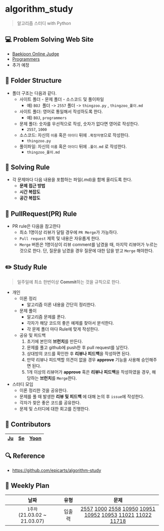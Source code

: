 # algorithm_study
> 알고리즘 스터디 with Python

## :computer: Problem Solving Web Site
* [Baekjoon Online Judge](https://www.acmicpc.net/)
* [Programmers](https://programmers.co.kr/learn/challenges)
* 추가 예정

## :open_file_folder: Folder Structure
* 폴더 구조는 다음과 같다. 
    * 사이트 폴더 - 문제 폴더 - 소스코드 및 풀이파일
        * 예) ```BOJ ```폴더 -> ```2557``` 폴더 -> ```thingzoo.py``` , ```thingzoo_풀이.md```
    * 사이트 폴더: 영어로 통일해서 작성하도록 한다.
        * 예) ```BOJ```, ```programmers```
    * 문제 폴더: 숫자를 우선적으로 작성, 숫자가 없다면 영어로 작성한다.
        * ```2557```, ```1000```
    * 소스코드: 자신의 ```이름``` 혹은 ```아이디``` 뒤에 ```.확장자명```으로 작성한다.
        * ```thingzoo.py```
    * 풀이파일: 자신의 ```이름``` 혹은 ```아이디``` 뒤에 ```.풀이.md``` 로 작성한다.
        * ```thingzoo_풀이.md```

## :page_facing_up: Solving Rule
* 각 문제마다 다음 내용을 포함하는 파일(.md)을 함께 올리도록 한다.
    * **문제 접근 방법** 
    * **시간 복잡도**
    * **공간 복잡도**

## :speech_balloon: PullRequest(PR) Rule
* PR rule은 다음을 참고한다
    * 최소 1명이상 리뷰가 달릴 경우에 ```PR Merge```가 가능하다.
    * ```Pull request``` 제목 및 내용은 자유롭게 한다.
    * ```Merge``` 버튼은 1명이상이 리뷰 comment를 남겼을 때, 마지막 리뷰어가 누르는 것으로 한다. 단, 질문을 남겼을 경우 질문에 대한 답을 받고 ```Merge``` 해야한다.

## :pencil2: Study Rule
> 일주일에 최소 한번이상 **Commit**하는 것을 규칙으로 한다.
* 개인
    * 이론 정리
        * 알고리즘 이론 내용을 간단히 정리한다.
    * 문제 풀이
        * 알고리즘 문제를 푼다.
        * 각자가 해당 코드의 좋은 예제를 찾아서 분석한다.
        * 각 문제 폴더 마다 Rule에 맞게 작성한다.
    * 공유 및 피드백
        1. 초기에 본인의 **브런치**를 만든다.
        2. 문제를 풀고 github에 push한 후 pull request를 날린다.
        3. 상대방의 코드를 확인한 후 **리뷰나 피드백**을 작성하면 된다.
        4. 만약 리뷰나 피드백할 의견이 없을 경우 **approve** 기능을 사용해 승인해주면 된다. 
        5. 1개 이상의 리뷰어가 **approve** 혹은 **리뷰나 피드백**을 작성하였을 경우, 해당하는 **브런치**를 ```Merge```한다.
* 스터디 모임
    * 이론 정리한 것을 공유한다.
    * 문제를 풀 때 발생한 **리뷰 및 피드백** 에 대해 논의 후 ```issue```에 작성한다.
    * 각자가 찾은 좋은 코드를 공유한다.
    * 문제 및 스터디에 대한 회고를 진행한다.


## :rainbow: Contributors
[Ju](https://github.com/thing-zoo)  | [Se](https://github.com/)  | [Yoon](https://github.com/)
--|--|--


## :mag: Reference
* https://github.com/epicarts/algorithm-study

## :calendar: Weekly Plan
날짜|유형|문제
:---:|:---:|:---:
```1주차```<br>(21.03.02 ~ 21.03.07)| 입출력 | [2557](https://www.acmicpc.net/problem/2557) [1000](https://www.acmicpc.net/problem/1000) [2558](https://www.acmicpc.net/problem/2558) [10950](https://www.acmicpc.net/problem/10950) [10951](https://www.acmicpc.net/problem/10951)<br> [10952](https://www.acmicpc.net/problem/10952) [10953](https://www.acmicpc.net/problem/10953) [11021](https://www.acmicpc.net/problem/11021) [11022](https://www.acmicpc.net/problem/11022) [11718](https://www.acmicpc.net/problem/11718)
